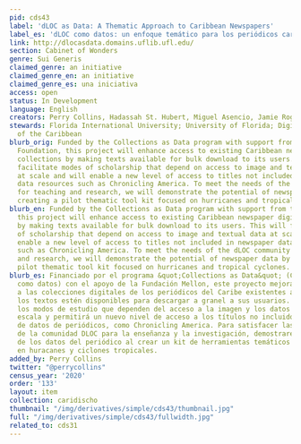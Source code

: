 ```yaml
---
pid: cds43
label: 'dLOC as Data: A Thematic Approach to Caribbean Newspapers'
label_es: 'dLOC como datos: un enfoque temático para los periódicos caribeños'
link: http://dlocasdata.domains.uflib.ufl.edu/
section: Cabinet of Wonders
genre: Sui Generis
claimed_genre: an initiative
claimed_genre_en: an initiative
claimed_genre_es: una iniciativa
access: open
status: In Development
language: English
creators: Perry Collins, Hadassah St. Hubert, Miguel Asencio, Jamie Rogers; http://dlocasdata.domains.uflib.ufl.edu/project-team/
stewards: Florida International University; University of Florida; Digital Library
  of the Caribbean
blurb_orig: Funded by the Collections as Data program with support from the Mellon
  Foundation, this project will enhance access to existing Caribbean newspaper digital
  collections by making texts available for bulk download to its users. This will
  facilitate modes of scholarship that depend on access to image and textual data
  at scale and will enable a new level of access to titles not included in newspaper
  data resources such as Chronicling America. To meet the needs of the dLOC community
  for teaching and research, we will demonstrate the potential of newspaper data by
  creating a pilot thematic tool kit focused on hurricanes and tropical cyclones.
blurb_en: Funded by the Collections as Data program with support from the Mellon Foundation,
  this project will enhance access to existing Caribbean newspaper digital collections
  by making texts available for bulk download to its users. This will facilitate modes
  of scholarship that depend on access to image and textual data at scale and will
  enable a new level of access to titles not included in newspaper data resources
  such as Chronicling America. To meet the needs of the dLOC community for teaching
  and research, we will demonstrate the potential of newspaper data by creating a
  pilot thematic tool kit focused on hurricanes and tropical cyclones.
blurb_es: Financiado por el programa &quot;Collections as Data&quot; (Colecciones
  como datos) con el apoyo de la Fundación Mellon, este proyecto mejorará el acceso
  a las colecciones digitales de los periódicos del Caribe existentes al hacer que
  los textos estén disponibles para descargar a granel a sus usuarios. Esto facilitará
  los modos de estudio que dependen del acceso a la imagen y los datos textuales a
  escala y permitirá un nuevo nivel de acceso a los títulos no incluidos en los recursos
  de datos de periódicos, como Chronicling America. Para satisfacer las necesidades
  de la comunidad DLOC para la enseñanza y la investigación, demostraremos el potencial
  de los datos del periódico al crear un kit de herramientas temáticos piloto enfocado
  en huracanes y ciclones tropicales.
added_by: Perry Collins
twitter: "@perrycollins"
census_year: '2020'
order: '133'
layout: item
collection: caridischo
thumbnail: "/img/derivatives/simple/cds43/thumbnail.jpg"
full: "/img/derivatives/simple/cds43/fullwidth.jpg"
related_to: cds31
---
```


